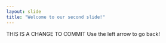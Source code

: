 ```yaml
---
layout: slide
title: "Welcome to our second slide!"
---
```

THIS IS A CHANGE TO COMMIT
Use the left arrow to go back!
